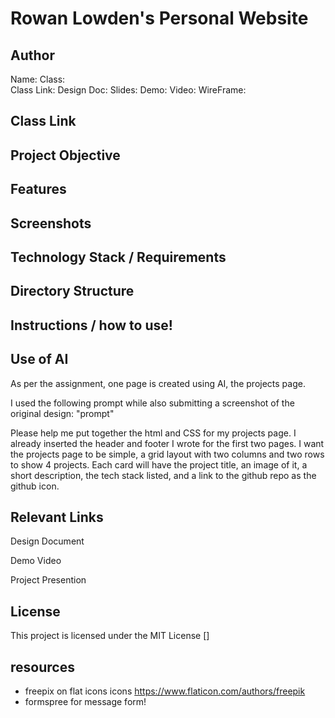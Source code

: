 # Rowan Lowden's Personal Website 

## Author
Name: 
Class:  
Class Link:
Design Doc:
Slides:
Demo:
Video:
WireFrame: 

## Class Link

## Project Objective 

## Features

## Screenshots

## Technology Stack / Requirements

## Directory Structure 

## Instructions / how to use!

## Use of AI 
As per the assignment, one page is created using AI, the projects page.  

I used the following prompt while also submitting a screenshot of the original design: "prompt"

Please help me put together the html and CSS for my projects page. I already inserted the header and footer I wrote for the first two pages. I want the projects page to be simple, a grid layout with two columns and two rows to show 4 projects. Each card will have the project title, an image of it, a short description, the tech stack listed, and a link to the github repo as the github icon.

## Relevant Links

Design Document 

Demo Video 

Project Presention

## License 
This project is licensed under the MIT License []

## resources 
* freepix on flat icons icons 
https://www.flaticon.com/authors/freepik
* formspree for message form!


